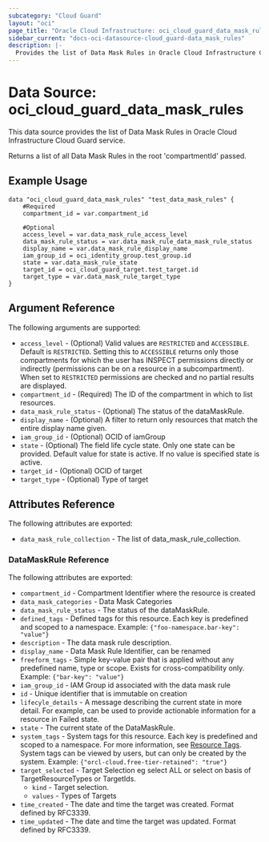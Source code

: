 ```yaml
---
subcategory: "Cloud Guard"
layout: "oci"
page_title: "Oracle Cloud Infrastructure: oci_cloud_guard_data_mask_rules"
sidebar_current: "docs-oci-datasource-cloud_guard-data_mask_rules"
description: |-
  Provides the list of Data Mask Rules in Oracle Cloud Infrastructure Cloud Guard service
---
```


# Data Source: oci_cloud_guard_data_mask_rules
This data source provides the list of Data Mask Rules in Oracle Cloud Infrastructure Cloud Guard service.

Returns a list of all Data Mask Rules in the root 'compartmentId' passed.


## Example Usage

```hcl
data "oci_cloud_guard_data_mask_rules" "test_data_mask_rules" {
	#Required
	compartment_id = var.compartment_id

	#Optional
	access_level = var.data_mask_rule_access_level
	data_mask_rule_status = var.data_mask_rule_data_mask_rule_status
	display_name = var.data_mask_rule_display_name
	iam_group_id = oci_identity_group.test_group.id
	state = var.data_mask_rule_state
	target_id = oci_cloud_guard_target.test_target.id
	target_type = var.data_mask_rule_target_type
}
```

## Argument Reference

The following arguments are supported:

* `access_level` - (Optional) Valid values are `RESTRICTED` and `ACCESSIBLE`. Default is `RESTRICTED`. Setting this to `ACCESSIBLE` returns only those compartments for which the user has INSPECT permissions directly or indirectly (permissions can be on a resource in a subcompartment). When set to `RESTRICTED` permissions are checked and no partial results are displayed. 
* `compartment_id` - (Required) The ID of the compartment in which to list resources.
* `data_mask_rule_status` - (Optional) The status of the dataMaskRule.
* `display_name` - (Optional) A filter to return only resources that match the entire display name given.
* `iam_group_id` - (Optional) OCID of iamGroup
* `state` - (Optional) The field life cycle state. Only one state can be provided. Default value for state is active. If no value is specified state is active.
* `target_id` - (Optional) OCID of target
* `target_type` - (Optional) Type of target


## Attributes Reference

The following attributes are exported:

* `data_mask_rule_collection` - The list of data_mask_rule_collection.

### DataMaskRule Reference

The following attributes are exported:

* `compartment_id` - Compartment Identifier where the resource is created
* `data_mask_categories` - Data Mask Categories
* `data_mask_rule_status` - The status of the dataMaskRule.
* `defined_tags` - Defined tags for this resource. Each key is predefined and scoped to a namespace. Example: `{"foo-namespace.bar-key": "value"}` 
* `description` - The data mask rule description.
* `display_name` - Data Mask Rule Identifier, can be renamed
* `freeform_tags` - Simple key-value pair that is applied without any predefined name, type or scope. Exists for cross-compatibility only. Example: `{"bar-key": "value"}` 
* `iam_group_id` - IAM Group id associated with the data mask rule
* `id` - Unique identifier that is immutable on creation
* `lifecyle_details` - A message describing the current state in more detail. For example, can be used to provide actionable information for a resource in Failed state.
* `state` - The current state of the DataMaskRule.
* `system_tags` - System tags for this resource. Each key is predefined and scoped to a namespace. For more information, see [Resource Tags](https://docs.cloud.oracle.com/iaas/Content/General/Concepts/resourcetags.htm). System tags can be viewed by users, but can only be created by the system.  Example: `{"orcl-cloud.free-tier-retained": "true"}` 
* `target_selected` - Target Selection eg select ALL or select on basis of TargetResourceTypes or TargetIds.
	* `kind` - Target selection.
	* `values` - Types of Targets
* `time_created` - The date and time the target was created. Format defined by RFC3339.
* `time_updated` - The date and time the target was updated. Format defined by RFC3339.

